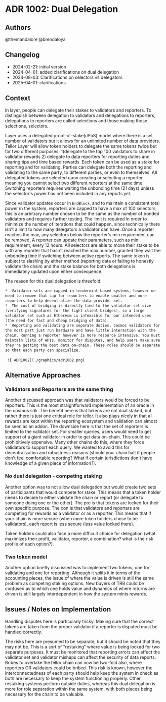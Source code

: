 # ADR 1002: Dual Delegation

## Authors

@themandalore
@brendaloya

## Changelog

- 2024-02-21: initial version
- 2024-04-01: added clarifications on dual delegation
- 2024-08-03: Clarifications on selectors vs delegators
- 2025-04-01: clarifications 

## Context

In layer, people can delegate their stakes to validators and reporters. To distinguish between delegation to validators and delegations to reporters, delegations to reporters are called selections and those making those selections, selectors.

Layer uses a delegated proof-of-stake(dPoS) model where there is a set number of validators but it allows for an unlimited number of data providers. Tellor Layer will allow token holders to delegate the same tokens twice but for two different purposes: 1)delegate to the top 100 validators to share in validator rewards 2) delegate to data reporters for reporting duties and sharing tips and time based rewards. Each token can be used as a stake for reporting and for validating.  Parties can delegate both the reporting and validating to the same party, to different parties, or even to themselves. All delegated tokens are selected upon creating or selecting a reporter, meaning you cannot select two different reporters at the same time. Switching reporters requires waiting the unbonding time (21 days) unless the selector's power has not been included in any reports yet.

 Since validator updates occur in `EndBlock`, and to maintain a consistent total power in the system, reporters are capped to have a max of 100 selectors; this is an arbitrary number chosen to be the same as the number of bonded validators and requires further testing. The limit is required in order to minimize the number of iterations that could happen, since technically there isn't a limit to how many delegators a validator can have. Once a reporter reaches the max, any selectors below the reporter's min requirement can be removed. A reporter can update their parameters, such as min requirement, every 12 hours. All selectors are able to move their stake to be with any reporter that hasn't reached the max number, granted they wait the unbonding time if switching between active reports. The same token is subject to slashing by either method (reporting data or failing to honestly validate the chain) and the stake balance for both delegations is immediately updated upon either consequence.

The reason for this dual delegation is threefold:

    *  Validator sets are capped in tendermint based systems, however we need to remove that cap for reporters to enable smaller and more reporters to help decentralize the data provider set.  
    *  The cost of bridging is directly tied to the validator set size (verifying signatures for the light client bridges), so a large validator set such as Ethereum is infeasible for our intended uses (the need for fast and cheap bridging of data).  
    *  Reporting and validating are separate duties. Cosmos validators for the most part just run hardware and have little interaction with the chain. Running a reporter however is more resource intensive. You must maintain lists of APIs, monitor for disputes, and help users make sure they're getting the best data on-chain. These roles should be separate so that each party can specialize.  

     ![ ADR1002](./graphics/adr1002.png)

## Alternative Approaches

### Validators and Reporters are the same thing

Another discussed approach was that validators would be forced to be reporters. This is the most straightforward implementation of an oracle in the cosmos sdk. The benefit here is that tokens are not dual staked, but rather there is just one critical role for tellor. It also plays nicely in that all rewards are kept within the reporting ecosystem and validation can almost be seen as an addon. The downside here is that the set of reporters is limited to the validator set. For smaller queries, users would need to get support of a giant validator in order to get data on-chain. This could be prohibitively expensive. Many other chains do this, where they force validators to support each query. We wanted to avoid this for decentralization and robustness reasons (should your chain halt if people don't feel comfortable reporting? What if certain jurisdictions don't have knowledge of a given piece of information?).  

### No dual delegation - competing staking

Another option was to not allow dual delegation but would create two sets of participants that would compete for stake. This means that a token holder needs to decide to either validate the chain or report (or delegate to someone doing one or the other). The pro is that tokens are locked for their own specific purpose. The con is that validators and reporters are competing for rewards as a validator or as a reporter. This means that if your chain is more secure (when more token holders chose to be validators), each report is less secure (less value locked there).  

Token holders could also face a more difficult choice for delegation (what maximizes their profit, validator, reporter, a combination? what is the risk profile of each option?).

### Two token model

Another option briefly discussed was to implement two tokens, one for validating and one for reporting. Although it splits it in terms of the accounting pieces, the issue of where the value is driven is still the same problem as competing staking options. New buyers of TRB could be confused as to which one holds value and dynamics of where returns are driven is still largely interdependent in how the system mints rewards.  

## Issues / Notes on Implementation

Handling disputes here is particularly tricky. Making sure that the correct tokens are taken from the proper validator if a reporter is disputed must be handled correctly.  

The risks here are presumed to be separate, but it should be noted that they may not be.  This is a sort of "restaking" where value is being locked for two separate purposes. It must be monitored that reporting errors can affect the validator set and validator mishaps can affect the security of data reports. Bribes to overtake the tellor chain can now be two-fold also, where reporters OR validators could be bribed. This risk is known, however the interconnectedness of each party should help keep the system in check as both are necessary to keep the system functioning properly. Other restaking systems perform outside duties, whereas this dual delegation is more for role separation within the same system, with both pieces being necessary for the chain to be valuable.  


